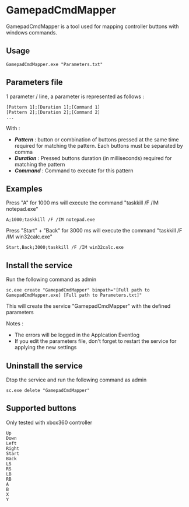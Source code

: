 # GamepadCmdMapper

GamepadCmdMapper is a tool used for mapping controller buttons with windows commands.

## Usage
```
GamepadCmdMapper.exe "Parameters.txt"
```

## Parameters file
1 parameter / line, a parameter is represented as follows :
```
[Pattern 1];[Duration 1];[Command 1]
[Pattern 2];[Duration 2];[Command 2]
...
```

With :
* ***Pattern*** : button or combination of buttons pressed at the same time required for matching the pattern. Each buttons must be separated by comma
* ***Duration*** : Pressed buttons duration (in milliseconds) required for matching the pattern
* ***Command*** : Command to execute for this pattern
 
## Examples
Press "A" for 1000 ms will execute the command "taskkill /F /IM notepad.exe"
```
A;1000;taskkill /F /IM notepad.exe
```
Press "Start" + "Back" for 3000 ms will execute the command "taskkill /F /IM win32calc.exe"
```
Start,Back;3000;taskkill /F /IM win32calc.exe
```

## Install the service
Run the following command as admin
```
sc.exe create "GamepadCmdMapper" binpath="[Full path to GamepadCmdMapper.exe] [Full path to Parameters.txt]"
```

This will create the service "GamepadCmdMapper" with the defined parameters

Notes :
* The errors will be logged in the Applcation Eventlog 
* If you edit the parameters file, don't forget to restart the service for applying the new settings

## Uninstall the service
Dtop the service and run the following command as admin
```
sc.exe delete "GamepadCmdMapper"
```

## Supported buttons
Only tested with xbox360 controller
```
Up
Down
Left
Right
Start
Back
LS
RS
LB
RB
A
B
X
Y
```
